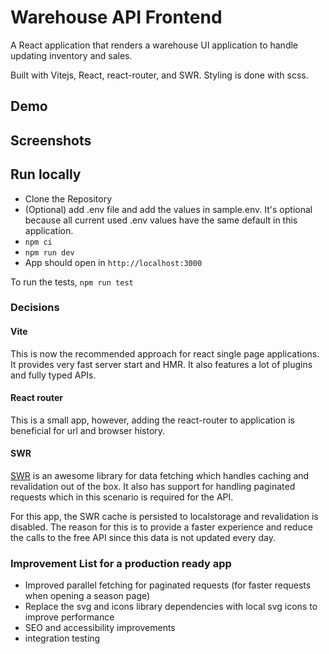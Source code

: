 # Warehouse API Frontend

A React application that renders a warehouse UI application to handle updating inventory and sales.

Built with Vitejs, React, react-router, and SWR. Styling is done with scss.


## Demo


## Screenshots



## Run locally

- Clone the Repository
- (Optional) add .env file and add the values in sample.env. It's optional because all current used .env values have the same default in this application.
- `npm ci`
- `npm run dev`
- App should open in `http://localhost:3000`

To run the tests, `npm run test`

### Decisions 

#### Vite

This is now the recommended approach for react single page applications. It provides very fast server start and HMR. It also features a lot of plugins and fully typed APIs.

#### React router

This is a small app, however, adding the react-router to application is beneficial for url and browser history.

#### SWR

[SWR](https://swr.vercel.app/) is an awesome library for data fetching which handles caching and revalidation out of the box. It also has support for handling paginated requests which in this scenario is required for the API. 

For this app, the SWR cache is persisted to localstorage and revalidation is disabled. The reason for this is to provide a faster experience and reduce the calls to the free API since this data is not updated every day.

### Improvement List for a production ready app
- Improved parallel fetching for paginated requests (for faster requests when opening a season page)
- Replace the svg and icons library dependencies with local svg icons to improve performance
- SEO and accessibility improvements
- integration testing
